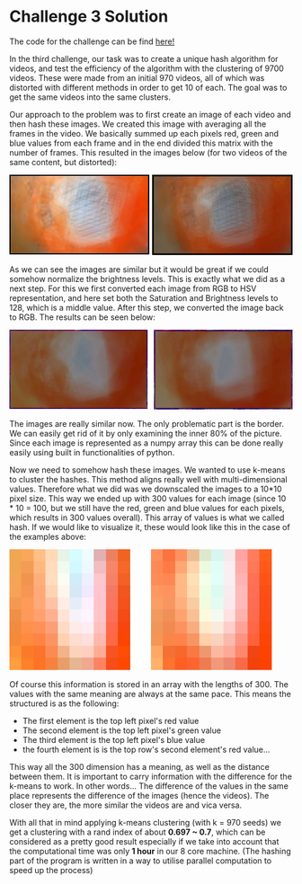 # Challenge 3 Solution #

The code for the challenge can be find [here!](https://github.com/agyimr/bigdata_challenge_3)

In the third challenge, our task was to create a unique hash algorithm for videos, and test the efficiency of the algorithm with the clustering of 9700 videos. These were made from an initial 970 videos, all of which was distorted with different methods in order to get 10 of each. The goal was to get the same videos into the same clusters.

Our approach to the problem was to first create an image of each video and then hash these images. We created this image with averaging all the frames in the video. We basically summed up each pixels red, green and blue values from each frame and in the end divided this matrix with the number of frames. This resulted in the images below (for two videos of the same content, but distorted):

![Averaged images](https://github.com/agyimr/bigdata_challenge_3/blob/master/averaged_images.jpg "Averaged images") 

As we can see the images are similar but it would be great if we could somehow normalize the brightness levels. This is exactly what we did as a next step. For this we first converted each image from RGB to HSV representation, and here set both the Saturation and Brightness levels to 128, which is a middle value. After this step, we converted the image back to RGB. The results can be seen below:

![Normalized images](https://github.com/agyimr/bigdata_challenge_3/blob/master/normalized_images.jpg "Normalized images")

The images are really similar now. The only problematic part is the border. We can easily get rid of it by only examining the inner 80% of the picture. Since each image is represented as a numpy array this can be done really easily using built in functionalities of python. 

Now we need to somehow hash these images. We wanted to use k-means to cluster the hashes. This method aligns really well with multi-dimensional values. Therefore what we did was we downscaled the images to a 10*10 pixel size. This way we ended up with 300 values for each image (since 10 * 10 = 100, but we still have the red, green and blue values for each pixels, which results in 300 values overall). This array of values is what we called hash. If we would like to visualize it, these would look like this in the case of the examples above:

![Hashed images](https://github.com/agyimr/bigdata_challenge_3/blob/master/hashed_images.jpg "Hashed images")

Of course this information is stored in an array with the lengths of 300. The values with the same meaning are always at the same pace. This means the structured is as the following:
* The first element is the top left pixel's red value
* The second element is the top left pixel's green value
* The third element is the top left pixel's blue value
* the fourth element is is the top row's second element's red value...

This way all the 300 dimension has a meaning, as well as the distance between them. It is important to carry information with the difference for the k-means to work. In other words... The difference of the values in the same place represents the difference of the images (hence the videos). The closer they are, the more similar the videos are and vica versa.

With all that in mind applying k-means clustering (with k = 970 seeds) we get a clustering with a rand index of about **0.697 ~ 0.7**, which can be considered as a pretty good result especially if we take into account that the computational time was only **1 hour** in our 8 core machine. (The hashing part of the program is written in a way to utilise parallel computation to speed up the process)
